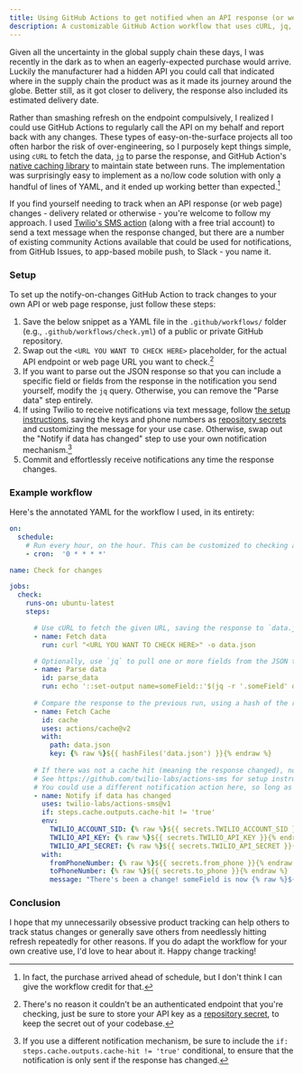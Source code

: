 ```yaml
---
title: Using GitHub Actions to get notified when an API response (or web page) changes 
description: A customizable GitHub Action workflow that uses cURL, jq, and Twilio to notify you via text message when a web page or API response changes.
---
```


Given all the uncertainty in the global supply chain these days, I was recently in the dark as to when an eagerly-expected purchase would arrive. Luckily the manufacturer had a hidden API you could call that indicated where in the supply chain the product was as it made its journey around the globe. Better still, as it got closer to delivery, the response also included its estimated delivery date.

Rather than smashing refresh on the endpoint compulsively, I realized I could use GitHub Actions to regularly call the API on my behalf and report back with any changes. These types of easy-on-the-surface projects all too often harbor the risk of over-engineering, so I purposely kept things simple, using `cURL` to fetch the data, [`jq`](https://stedolan.github.io/jq/) to parse the response, and GitHub Action's [native caching library](https://github.com/actions/cache) to maintain state between runs. The implementation was surprisingly easy to implement as a no/low code solution with only a handful of lines of YAML, and it ended up working better than expected.[^1]

If you find yourself needing to track when an API response (or web page) changes - delivery related or otherwise - you're welcome to follow my approach. I used [Twilio's SMS action](https://github.com/twilio-labs/actions-sms) (along with a free trial account) to send a text message when the response changed, but there are a number of existing community Actions available that could be used for notifications, from GitHub Issues, to app-based mobile push, to Slack - you name it.

### Setup

To set up the notify-on-changes GitHub Action to track changes to your own API or web page response, just follow these steps:

1. Save the below snippet as a YAML file in the `.github/workflows/` folder (e.g., `.github/workflows/check.yml`) of a public or private GitHub repository. 
2. Swap out the `<URL YOU WANT TO CHECK HERE>` placeholder, for the actual API endpoint or web page URL you want to check.[^3]
3. If you want to parse out the JSON response so that you can include a specific field or fields from the response in the notification you send yourself, modify the `jq` query. Otherwise, you can remove the "Parse data" step entirely.
4. If using Twilio to receive notifications via text message, follow [the setup instructions](https://github.com/twilio-labs/actions-sms), saving the keys and phone numbers as [repository secrets](https://docs.github.com/en/actions/security-guides/encrypted-secrets) and customizing the message for your use case. Otherwise, swap out the "Notify if data has changed" step to use your own notification mechanism.[^2]
5. Commit and effortlessly receive notifications any time the response changes.

### Example workflow 

Here's the annotated YAML for the workflow I used, in its entirety:

```yaml
on:
  schedule:
    # Run every hour, on the hour. This can be customized to checking as frequently as every 5 minutes.
    - cron:  '0 * * * *'

name: Check for changes

jobs:
  check:
    runs-on: ubuntu-latest
    steps:

      # Use cURL to fetch the given URL, saving the response to `data.json`
      - name: Fetch data
        run: curl "<URL YOU WANT TO CHECK HERE>" -o data.json

      # Optionally, use `jq` to pull one or more fields from the JSON to include in the SMS message
      - name: Parse data
        id: parse_data
        run: echo '::set-output name=someField::'$(jq -r '.someField' data.json)
          
      # Compare the response to the previous run, using a hash of the response as the cache key
      - name: Fetch Cache
        id: cache
        uses: actions/cache@v2
        with:
          path: data.json
          key: {% raw %}${{ hashFiles('data.json') }}{% endraw %}
      
      # If there was not a cache hit (meaning the response changed), notify me via text message
      # See https://github.com/twilio-labs/actions-sms for setup instructions
      # You could use a different notification action here, so long as you include the `if` condition below
      - name: Notify if data has changed
        uses: twilio-labs/actions-sms@v1
        if: steps.cache.outputs.cache-hit != 'true'
        env:
          TWILIO_ACCOUNT_SID: {% raw %}${{ secrets.TWILIO_ACCOUNT_SID }}{% endraw %}
          TWILIO_API_KEY: {% raw %}${{ secrets.TWILIO_API_KEY }}{% endraw %}
          TWILIO_API_SECRET: {% raw %}${{ secrets.TWILIO_API_SECRET }}{% endraw %}
        with:
          fromPhoneNumber: {% raw %}${{ secrets.from_phone }}{% endraw %}
          toPhoneNumber: {% raw %}${{ secrets.to_phone }}{% endraw %}
          message: "There's been a change! someField is now {% raw %}${{ steps.parse_data.outputs.someField }}{% endraw %}."
```

### Conclusion

I hope that my unnecessarily obsessive product tracking can help others to track status changes or generally save others from needlessly hitting refresh repeatedly for other reasons. If you do adapt the workflow for your own creative use, I'd love to hear about it. Happy change tracking!

[^1]: In fact, the purchase arrived ahead of schedule, but I don't think I can give the workflow credit for that.
[^2]: If you use a different notification mechanism, be sure to include the `if: steps.cache.outputs.cache-hit != 'true'` conditional, to ensure that the notification is only sent if the response has changed.
[^3]: There's no reason it couldn't be an authenticated endpoint that you're checking, just be sure to store your API key as a [repository secret](https://docs.github.com/en/actions/security-guides/encrypted-secrets), to keep the secret out of your codebase.
